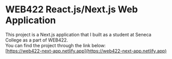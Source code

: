 # WEB422 React.js/Next.js Web Application
This project is a Next.js application that I built as a student at Seneca College as a part of WEB422.<br />
You can find the project through the link below: <br />
[https://web422-next-app.netlify.app](https://web422-next-app.netlify.app)
